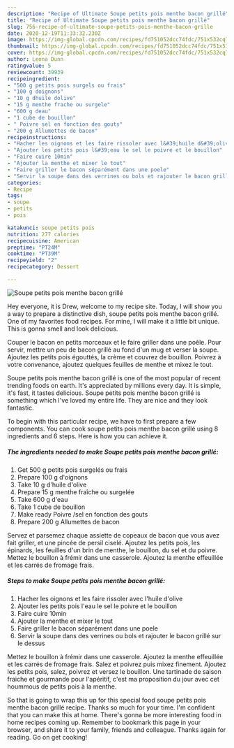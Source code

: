 ```yaml
---
description: "Recipe of Ultimate Soupe petits pois menthe bacon grillé"
title: "Recipe of Ultimate Soupe petits pois menthe bacon grillé"
slug: 756-recipe-of-ultimate-soupe-petits-pois-menthe-bacon-grille
date: 2020-12-19T11:33:32.230Z
image: https://img-global.cpcdn.com/recipes/fd751052dcc74fdc/751x532cq70/soupe-petits-pois-menthe-bacon-grille-photo-principale-de-la-recette.jpg
thumbnail: https://img-global.cpcdn.com/recipes/fd751052dcc74fdc/751x532cq70/soupe-petits-pois-menthe-bacon-grille-photo-principale-de-la-recette.jpg
cover: https://img-global.cpcdn.com/recipes/fd751052dcc74fdc/751x532cq70/soupe-petits-pois-menthe-bacon-grille-photo-principale-de-la-recette.jpg
author: Leona Dunn
ratingvalue: 5
reviewcount: 39939
recipeingredient:
- "500 g petits pois surgels ou frais"
- "100 g doignons"
- "10 g dhuile dolive"
- "15 g menthe frache ou surgele"
- "600 g deau"
- "1 cube de bouillon"
- " Poivre sel en fonction des gouts"
- "200 g Allumettes de bacon"
recipeinstructions:
- "Hacher les oignons et les faire rissoler avec l&#39;huile d&#39;olive"
- "Ajouter les petits pois l&#39;eau le sel le poivre et le bouillon"
- "Faire cuire 10min"
- "Ajouter la menthe et mixer le tout"
- "Faire griller le bacon séparément dans une poele"
- "Servir la soupe dans des verrines ou bols et rajouter le bacon grillé sur le dessus"
categories:
- Recipe
tags:
- soupe
- petits
- pois

katakunci: soupe petits pois 
nutrition: 277 calories
recipecuisine: American
preptime: "PT24M"
cooktime: "PT39M"
recipeyield: "2"
recipecategory: Dessert

---
```



![Soupe petits pois menthe bacon grillé](https://img-global.cpcdn.com/recipes/fd751052dcc74fdc/751x532cq70/soupe-petits-pois-menthe-bacon-grille-photo-principale-de-la-recette.jpg)

Hey everyone, it is Drew, welcome to my recipe site. Today, I will show you a way to prepare a distinctive dish, soupe petits pois menthe bacon grillé. One of my favorites food recipes. For mine, I will make it a little bit unique. This is gonna smell and look delicious.

Couper le bacon en petits morceaux et le faire griller dans une poêle. Pour servir, mettre un peu de bacon grillé au fond d&#39;un mug et verser la soupe. Ajoutez les petits pois égouttés, la crème et couvrez de bouillon. Poivrez à votre convenance, ajoutez quelques feuilles de menthe et mixez le tout.

Soupe petits pois menthe bacon grillé is one of the most popular of recent trending foods on earth. It's appreciated by millions every day. It is simple, it's fast, it tastes delicious. Soupe petits pois menthe bacon grillé is something which I've loved my entire life. They are nice and they look fantastic.


To begin with this particular recipe, we have to first prepare a few components. You can cook soupe petits pois menthe bacon grillé using 8 ingredients and 6 steps. Here is how you can achieve it.

<!--inarticleads1-->

##### The ingredients needed to make Soupe petits pois menthe bacon grillé:

1. Get 500 g petits pois surgelés ou frais
1. Prepare 100 g d&#39;oignons
1. Take 10 g d&#39;huile d&#39;olive
1. Prepare 15 g menthe fraîche ou surgelée
1. Take 600 g d&#39;eau
1. Take 1 cube de bouillon
1. Make ready  Poivre /sel en fonction des gouts
1. Prepare 200 g Allumettes de bacon


Servez et parsemez chaque assiette de copeaux de bacon que vous avez fait griller, et une pincée de persil ciselé. Ajoutez les petits pois, les épinards, les feuilles d&#39;un brin de menthe, le bouillon, du sel et du poivre. Mettez le bouillon à frémir dans une casserole. Ajoutez la menthe effeuillée et les carrés de fromage frais. 

<!--inarticleads2-->

##### Steps to make Soupe petits pois menthe bacon grillé:

1. Hacher les oignons et les faire rissoler avec l&#39;huile d&#39;olive
1. Ajouter les petits pois l&#39;eau le sel le poivre et le bouillon
1. Faire cuire 10min
1. Ajouter la menthe et mixer le tout
1. Faire griller le bacon séparément dans une poele
1. Servir la soupe dans des verrines ou bols et rajouter le bacon grillé sur le dessus


Mettez le bouillon à frémir dans une casserole. Ajoutez la menthe effeuillée et les carrés de fromage frais. Salez et poivrez puis mixez finement. Ajoutez les petits pois, salez, poivrez et versez le bouillon. Une tartinade de saison fraiche et gourmande pour l&#39;apéritif, c&#39;est ma proposition du jour avec cet hoummous de petits pois à la menthe. 

So that is going to wrap this up for this special food soupe petits pois menthe bacon grillé recipe. Thanks so much for your time. I'm confident that you can make this at home. There's gonna be more interesting food in home recipes coming up. Remember to bookmark this page in your browser, and share it to your family, friends and colleague. Thanks again for reading. Go on get cooking!
